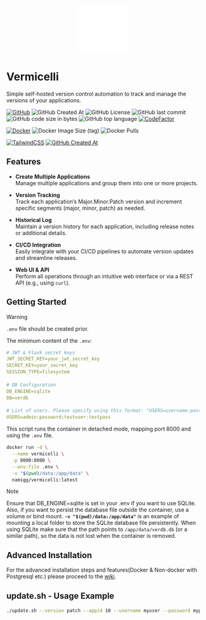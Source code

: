<div align="center" width="100%">
    <img src="./static/public/logo-vermicelli-w.svg" width="128" alt="" />
</div>

# Vermicelli

Simple self-hosted version control automation to track and manage the versions of your applications.

[![GitHub](https://img.shields.io/badge/GitHub-181717?style=flat&logo=github&logoColor=white)](https://github.com/namig7/vermicelli)
![GitHub Created At](https://img.shields.io/github/created-at/namig7/vermicelli)
![GitHub License](https://img.shields.io/github/license/namig7/vermicelli) ![GitHub last commit](https://img.shields.io/github/last-commit/namig7/vermicelli%2Fdevelop) ![GitHub code size in bytes](https://img.shields.io/github/languages/code-size/namig7/vermicelli) ![GitHub top language](https://img.shields.io/github/languages/top/namig7/vermicelli)
[![CodeFactor](https://www.codefactor.io/repository/github/namig7/vermicelli/badge/develop)](https://www.codefactor.io/repository/github/namig7/vermicelli/overview/develop)

[![Docker](https://img.shields.io/badge/Docker-2496ED?logo=docker&logoColor=fff)](https://img.shields.io/docker/image-size/namigg/vermicelli/latest) 
![Docker Image Size (tag)](https://img.shields.io/docker/image-size/namigg/vermicelli/latest)
![Docker Pulls](https://img.shields.io/docker/pulls/namigg/vermicelli)

[![TailwindCSS](https://img.shields.io/badge/Tailwind%20CSS-%2338B2AC.svg?logo=tailwind-css&logoColor=white)](https://github.com/namig7/vermicelli) 
[![GitHub Created At](https://img.shields.io/badge/Shell_Script-121011?style=flat&logo=gnu-bash&logoColor=white)](https://github.com/namig7/vermicelli)

## Features

- **Create Multiple Applications**  
  Manage multiple applications and group them into one or more projects.

- **Version Tracking**  
  Track each application’s Major.Minor.Patch version and increment specific segments (major, minor, patch) as needed.

- **Historical Log**  
  Maintain a version history for each application, including release notes or additional details.

- **CI/CD Integration**  
  Easily integrate with your CI/CD pipelines to automate version updates and streamline releases.

- **Web UI & API**  
  Perform all operations through an intuitive web interface or via a REST API (e.g., using `curl`).

## Getting Started

> [!WARNING]
> `.env` file should be created prior.

The minimum content of the `.env`:

```yaml
# JWT & Flask secret keys
JWT_SECRET_KEY=your_jwt_secret_key
SECRET_KEY=your_secret_key
SESSION_TYPE=filesystem

# DB Configuration
DB_ENGINE=sqlite
DB=verdb

# List of users. Please specify using this format: "USERS=username:password;username2:password2"
USERS=admin:password;testuser:testpass
```

This script runs the container in detached mode, mapping port 8000 and using the `.env` file.

```bash
docker run -d \
  --name vermicelli \
  -p 8000:8000 \
  --env-file .env \
  -v "$(pwd)/data:/app/data" \
  namigg/vermicelli:latest
```

> [!NOTE]
> Ensure that DB_ENGINE=sqlite is set in your .env if you want to use SQLite.
> Also, if you want to persist the database file outside the container, use a volume or bind mount. **`-v "$(pwd)/data:/app/data"`**   is an example of mounting a local folder to store the SQLite database file persistently. When using SQLite make sure that the path points to `/app/data/verdb.db` (or a similar path), so the data is not lost when the container is removed.

## Advanced Installation

For the advanced installation steps and features(Docker & Non-docker with Postgresql etc.) please proceed to the [wiki](https://github.com/namig7/vermicelli/wiki).

## update.sh - Usage Example

```bash
./update.sh --version patch --appid 10 --username myuser --password mypass --url http://myapi.example.com
